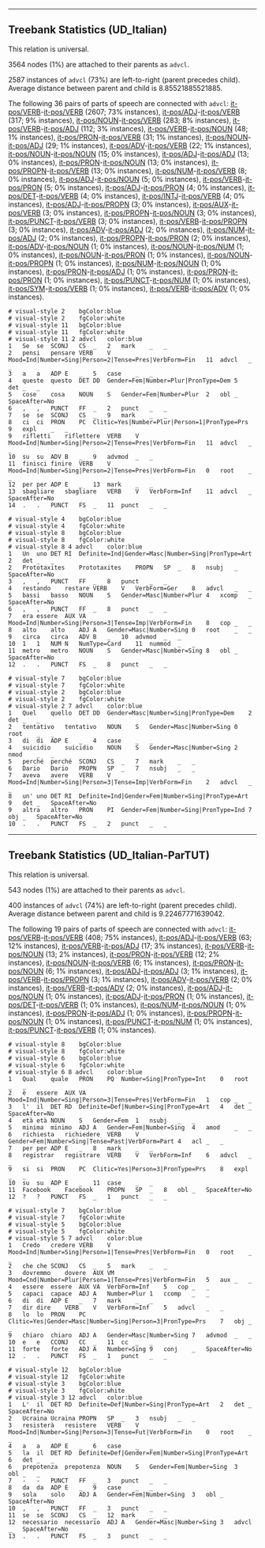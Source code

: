 

--------------------------------------------------------------------------------

## Treebank Statistics (UD_Italian)

This relation is universal.

3564 nodes (1%) are attached to their parents as `advcl`.

2587 instances of `advcl` (73%) are left-to-right (parent precedes child).
Average distance between parent and child is 8.85521885521885.

The following 36 pairs of parts of speech are connected with `advcl`: [it-pos/VERB]()-[it-pos/VERB]() (2607; 73% instances), [it-pos/ADJ]()-[it-pos/VERB]() (317; 9% instances), [it-pos/NOUN]()-[it-pos/VERB]() (283; 8% instances), [it-pos/VERB]()-[it-pos/ADJ]() (112; 3% instances), [it-pos/VERB]()-[it-pos/NOUN]() (48; 1% instances), [it-pos/PRON]()-[it-pos/VERB]() (31; 1% instances), [it-pos/NOUN]()-[it-pos/ADJ]() (29; 1% instances), [it-pos/ADV]()-[it-pos/VERB]() (22; 1% instances), [it-pos/NOUN]()-[it-pos/NOUN]() (15; 0% instances), [it-pos/ADJ]()-[it-pos/ADJ]() (13; 0% instances), [it-pos/PRON]()-[it-pos/NOUN]() (13; 0% instances), [it-pos/PROPN]()-[it-pos/VERB]() (13; 0% instances), [it-pos/NUM]()-[it-pos/VERB]() (8; 0% instances), [it-pos/ADJ]()-[it-pos/NOUN]() (5; 0% instances), [it-pos/VERB]()-[it-pos/PRON]() (5; 0% instances), [it-pos/ADJ]()-[it-pos/PRON]() (4; 0% instances), [it-pos/DET]()-[it-pos/VERB]() (4; 0% instances), [it-pos/INTJ]()-[it-pos/VERB]() (4; 0% instances), [it-pos/ADJ]()-[it-pos/PROPN]() (3; 0% instances), [it-pos/AUX]()-[it-pos/VERB]() (3; 0% instances), [it-pos/PROPN]()-[it-pos/NOUN]() (3; 0% instances), [it-pos/PUNCT]()-[it-pos/VERB]() (3; 0% instances), [it-pos/VERB]()-[it-pos/PROPN]() (3; 0% instances), [it-pos/ADV]()-[it-pos/ADJ]() (2; 0% instances), [it-pos/NUM]()-[it-pos/ADJ]() (2; 0% instances), [it-pos/PROPN]()-[it-pos/PRON]() (2; 0% instances), [it-pos/ADV]()-[it-pos/NOUN]() (1; 0% instances), [it-pos/NOUN]()-[it-pos/NUM]() (1; 0% instances), [it-pos/NOUN]()-[it-pos/PRON]() (1; 0% instances), [it-pos/NOUN]()-[it-pos/PROPN]() (1; 0% instances), [it-pos/NUM]()-[it-pos/NOUN]() (1; 0% instances), [it-pos/PRON]()-[it-pos/ADJ]() (1; 0% instances), [it-pos/PRON]()-[it-pos/PRON]() (1; 0% instances), [it-pos/PUNCT]()-[it-pos/NUM]() (1; 0% instances), [it-pos/SYM]()-[it-pos/VERB]() (1; 0% instances), [it-pos/VERB]()-[it-pos/ADV]() (1; 0% instances).


~~~ conllu
# visual-style 2	bgColor:blue
# visual-style 2	fgColor:white
# visual-style 11	bgColor:blue
# visual-style 11	fgColor:white
# visual-style 11 2 advcl	color:blue
1	Se	se	SCONJ	CS	_	2	mark	_	_
2	pensi	pensare	VERB	V	Mood=Ind|Number=Sing|Person=2|Tense=Pres|VerbForm=Fin	11	advcl	_	_
3	a	a	ADP	E	_	5	case	_	_
4	queste	questo	DET	DD	Gender=Fem|Number=Plur|PronType=Dem	5	det	_	_
5	cose	cosa	NOUN	S	Gender=Fem|Number=Plur	2	obl	_	SpaceAfter=No
6	,	,	PUNCT	FF	_	2	punct	_	_
7	se	se	SCONJ	CS	_	9	mark	_	_
8	ci	ci	PRON	PC	Clitic=Yes|Number=Plur|Person=1|PronType=Prs	9	expl	_	_
9	rifletti	riflettere	VERB	V	Mood=Ind|Number=Sing|Person=2|Tense=Pres|VerbForm=Fin	11	advcl	_	_
10	su	su	ADV	B	_	9	advmod	_	_
11	finisci	finire	VERB	V	Mood=Ind|Number=Sing|Person=2|Tense=Pres|VerbForm=Fin	0	root	_	_
12	per	per	ADP	E	_	13	mark	_	_
13	sbagliare	sbagliare	VERB	V	VerbForm=Inf	11	advcl	_	SpaceAfter=No
14	.	.	PUNCT	FS	_	11	punct	_	_

~~~


~~~ conllu
# visual-style 4	bgColor:blue
# visual-style 4	fgColor:white
# visual-style 8	bgColor:blue
# visual-style 8	fgColor:white
# visual-style 8 4 advcl	color:blue
1	Un	uno	DET	RI	Definite=Ind|Gender=Masc|Number=Sing|PronType=Art	2	det	_	_
2	Prototaxites	Prototaxites	PROPN	SP	_	8	nsubj	_	SpaceAfter=No
3	,	,	PUNCT	FF	_	8	punct	_	_
4	restando	restare	VERB	V	VerbForm=Ger	8	advcl	_	_
5	bassi	basso	NOUN	S	Gender=Masc|Number=Plur	4	xcomp	_	SpaceAfter=No
6	,	,	PUNCT	FF	_	8	punct	_	_
7	era	essere	AUX	VA	Mood=Ind|Number=Sing|Person=3|Tense=Imp|VerbForm=Fin	8	cop	_	_
8	alto	alto	ADJ	A	Gender=Masc|Number=Sing	0	root	_	_
9	circa	circa	ADV	B	_	10	advmod	_	_
10	1	1	NUM	N	NumType=Card	11	nummod	_	_
11	metro	metro	NOUN	S	Gender=Masc|Number=Sing	8	obl	_	SpaceAfter=No
12	.	.	PUNCT	FS	_	8	punct	_	_

~~~


~~~ conllu
# visual-style 7	bgColor:blue
# visual-style 7	fgColor:white
# visual-style 2	bgColor:blue
# visual-style 2	fgColor:white
# visual-style 2 7 advcl	color:blue
1	Quel	quello	DET	DD	Gender=Masc|Number=Sing|PronType=Dem	2	det	_	_
2	tentativo	tentativo	NOUN	S	Gender=Masc|Number=Sing	0	root	_	_
3	di	di	ADP	E	_	4	case	_	_
4	suicidio	suicidio	NOUN	S	Gender=Masc|Number=Sing	2	nmod	_	_
5	perché	perché	SCONJ	CS	_	7	mark	_	_
6	Dario	Dario	PROPN	SP	_	7	nsubj	_	_
7	aveva	avere	VERB	V	Mood=Ind|Number=Sing|Person=3|Tense=Imp|VerbForm=Fin	2	advcl	_	_
8	un'	uno	DET	RI	Definite=Ind|Gender=Fem|Number=Sing|PronType=Art	9	det	_	SpaceAfter=No
9	altra	altro	PRON	PI	Gender=Fem|Number=Sing|PronType=Ind	7	obj	_	SpaceAfter=No
10	.	.	PUNCT	FS	_	2	punct	_	_

~~~




--------------------------------------------------------------------------------

## Treebank Statistics (UD_Italian-ParTUT)

This relation is universal.

543 nodes (1%) are attached to their parents as `advcl`.

400 instances of `advcl` (74%) are left-to-right (parent precedes child).
Average distance between parent and child is 9.22467771639042.

The following 19 pairs of parts of speech are connected with `advcl`: [it-pos/VERB]()-[it-pos/VERB]() (408; 75% instances), [it-pos/ADJ]()-[it-pos/VERB]() (63; 12% instances), [it-pos/VERB]()-[it-pos/ADJ]() (17; 3% instances), [it-pos/VERB]()-[it-pos/NOUN]() (13; 2% instances), [it-pos/PRON]()-[it-pos/VERB]() (12; 2% instances), [it-pos/NOUN]()-[it-pos/VERB]() (6; 1% instances), [it-pos/PRON]()-[it-pos/NOUN]() (6; 1% instances), [it-pos/ADJ]()-[it-pos/ADJ]() (3; 1% instances), [it-pos/VERB]()-[it-pos/PROPN]() (3; 1% instances), [it-pos/ADV]()-[it-pos/VERB]() (2; 0% instances), [it-pos/VERB]()-[it-pos/ADV]() (2; 0% instances), [it-pos/ADJ]()-[it-pos/NOUN]() (1; 0% instances), [it-pos/ADJ]()-[it-pos/PRON]() (1; 0% instances), [it-pos/DET]()-[it-pos/VERB]() (1; 0% instances), [it-pos/NUM]()-[it-pos/NOUN]() (1; 0% instances), [it-pos/PRON]()-[it-pos/ADJ]() (1; 0% instances), [it-pos/PROPN]()-[it-pos/NOUN]() (1; 0% instances), [it-pos/PUNCT]()-[it-pos/NUM]() (1; 0% instances), [it-pos/PUNCT]()-[it-pos/VERB]() (1; 0% instances).


~~~ conllu
# visual-style 8	bgColor:blue
# visual-style 8	fgColor:white
# visual-style 6	bgColor:blue
# visual-style 6	fgColor:white
# visual-style 6 8 advcl	color:blue
1	Qual	quale	PRON	PQ	Number=Sing|PronType=Int	0	root	_	_
2	è	essere	AUX	VA	Mood=Ind|Number=Sing|Person=3|Tense=Pres|VerbForm=Fin	1	cop	_	_
3	l'	il	DET	RD	Definite=Def|Number=Sing|PronType=Art	4	det	_	SpaceAfter=No
4	età	età	NOUN	S	Gender=Fem	1	nsubj	_	_
5	minima	minimo	ADJ	A	Gender=Fem|Number=Sing	4	amod	_	_
6	richiesta	richiedere	VERB	V	Gender=Fem|Number=Sing|Tense=Past|VerbForm=Part	4	acl	_	_
7	per	per	ADP	E	_	8	mark	_	_
8	registrar	registrare	VERB	V	VerbForm=Inf	6	advcl	_	_
9	si	si	PRON	PC	Clitic=Yes|Person=3|PronType=Prs	8	expl	_	_
10	su	su	ADP	E	_	11	case	_	_
11	Facebook	Facebook	PROPN	SP	_	8	obl	_	SpaceAfter=No
12	?	?	PUNCT	FS	_	1	punct	_	_

~~~


~~~ conllu
# visual-style 7	bgColor:blue
# visual-style 7	fgColor:white
# visual-style 5	bgColor:blue
# visual-style 5	fgColor:white
# visual-style 5 7 advcl	color:blue
1	Credo	credere	VERB	V	Mood=Ind|Number=Sing|Person=1|Tense=Pres|VerbForm=Fin	0	root	_	_
2	che	che	SCONJ	CS	_	5	mark	_	_
3	dovremmo	dovere	AUX	VM	Mood=Cnd|Number=Plur|Person=1|Tense=Pres|VerbForm=Fin	5	aux	_	_
4	essere	essere	AUX	VA	VerbForm=Inf	5	cop	_	_
5	capaci	capace	ADJ	A	Number=Plur	1	ccomp	_	_
6	di	di	ADP	E	_	7	mark	_	_
7	dir	dire	VERB	V	VerbForm=Inf	5	advcl	_	_
8	lo	lo	PRON	PC	Clitic=Yes|Gender=Masc|Number=Sing|Person=3|PronType=Prs	7	obj	_	_
9	chiaro	chiaro	ADJ	A	Gender=Masc|Number=Sing	7	advmod	_	_
10	e	e	CCONJ	CC	_	11	cc	_	_
11	forte	forte	ADJ	A	Number=Sing	9	conj	_	SpaceAfter=No
12	.	.	PUNCT	FS	_	1	punct	_	_

~~~


~~~ conllu
# visual-style 12	bgColor:blue
# visual-style 12	fgColor:white
# visual-style 3	bgColor:blue
# visual-style 3	fgColor:white
# visual-style 3 12 advcl	color:blue
1	L'	il	DET	RD	Definite=Def|Number=Sing|PronType=Art	2	det	_	SpaceAfter=No
2	Ucraina	Ucraina	PROPN	SP	_	3	nsubj	_	_
3	resisterà	resistere	VERB	V	Mood=Ind|Number=Sing|Person=3|Tense=Fut|VerbForm=Fin	0	root	_	_
4	a	a	ADP	E	_	6	case	_	_
5	la	il	DET	RD	Definite=Def|Gender=Fem|Number=Sing|PronType=Art	6	det	_	_
6	prepotenza	prepotenza	NOUN	S	Gender=Fem|Number=Sing	3	obl	_	_
7	-	-	PUNCT	FF	_	3	punct	_	_
8	da	da	ADP	E	_	9	case	_	_
9	sola	solo	ADJ	A	Gender=Fem|Number=Sing	3	obl	_	SpaceAfter=No
10	,	,	PUNCT	FF	_	3	punct	_	_
11	se	se	SCONJ	CS	_	12	mark	_	_
12	necessario	necessario	ADJ	A	Gender=Masc|Number=Sing	3	advcl	_	SpaceAfter=No
13	.	.	PUNCT	FS	_	3	punct	_	_

~~~


